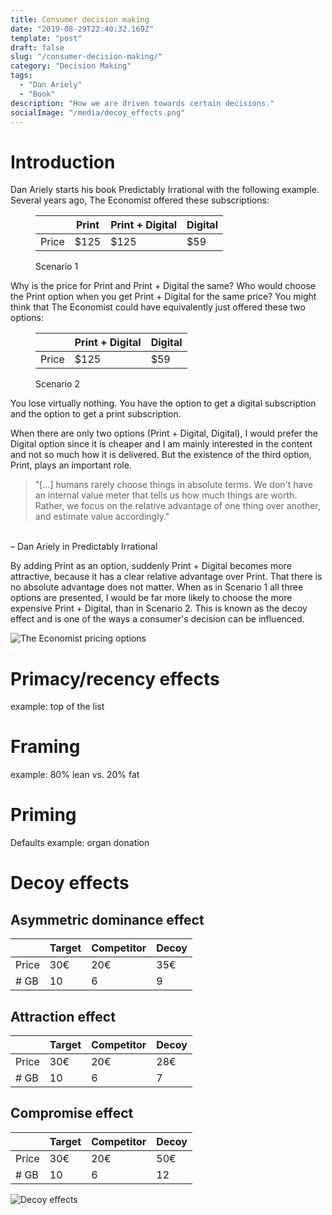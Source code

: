 ```yaml
---
title: Consumer decision making
date: "2019-08-29T22:40:32.169Z"
template: "post"
draft: false
slug: "/consumer-decision-making/"
category: "Decision Making"
tags:
  - "Dan Ariely"
  - "Book"
description: "How we are driven towards certain decisions."
socialImage: "/media/decoy_effects.png"
---
```


# Introduction

Dan Ariely starts his book Predictably Irrational with the following example. Several years ago, The Economist offered these subscriptions:

<figure>

|        | Print  | Print + Digital | Digital |
|--------|--------|-----------------|---------|
| Price  | $125   | $125            | $59     |

<figcaption>Scenario 1</figcaption>
</figure>

Why is the price for Print and Print + Digital the same? Who would choose the Print option when you get Print + Digital for the same price?
You might think that The Economist could have equivalently just offered these two options:

<figure>

|        | Print + Digital | Digital |
|--------|-----------------|---------|
| Price  | $125            | $59     |

<figcaption>Scenario 2</figcaption>
</figure>

You lose virtually nothing. You have the option to get a digital subscription and the option to get a print subscription.

When there are only two options (Print + Digital, Digital), I would prefer the Digital option since it is cheaper and I am mainly interested in the content and not so much how it is delivered. But the existence of the third option, Print, plays an important role. 

> "[...] humans rarely choose things in absolute terms. We don't have an internal value meter that tells us how much things are worth. Rather, we focus on the relative advantage of one thing over another, and estimate value accordingly."
<br>
– Dan Ariely in Predictably Irrational

By adding Print as an option, suddenly Print + Digital becomes more attractive, because it has a clear relative advantage over Print. That there is no absolute advantage does not matter. When as in Scenario 1 all three options are presented, I would be far more likely to choose the more expensive Print + Digital, than in Scenario 2. This is known as the decoy effect and is one of the ways a consumer's decision can be influenced.

![The Economist pricing options](/media/economist-subscriptions-pricing.png)

# Primacy/recency effects
example: top of the list

# Framing
example: 80% lean vs. 20% fat

# Priming
Defaults
example: organ donation

# Decoy effects
## Asymmetric dominance effect

|        | Target  | Competitor | Decoy |
| -----  |----|----|----|
| Price  | 30€ | 20€ | 35€ |
| # GB   | 10 | 6  | 9 |


## Attraction effect

|        | Target  | Competitor | Decoy |
| -----  |----|----|----|
| Price  | 30€ | 20€ | 28€ |
| # GB   | 10 | 6  | 7 |

## Compromise effect

|        | Target  | Competitor | Decoy |
| -----  |---------|------------|-------|
| Price  | 30€ | 20€ | 50€ |
| # GB   | 10 | 6  | 12 |

![Decoy effects](/media/decoy_effects.png)
